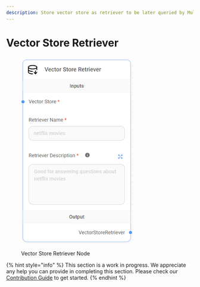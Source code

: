 ```yaml
---
description: Store vector store as retriever to be later queried by MultiRetrievalQAChain.
---
```


# Vector Store Retriever

<figure><img src="/assets/image (148).png" alt="" width="301"><figcaption><p>Vector Store Retriever Node</p></figcaption></figure>

{% hint style="info" %}
This section is a work in progress. We appreciate any help you can provide in completing this section. Please check our [Contribution Guide](broken-reference) to get started.
{% endhint %}
